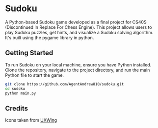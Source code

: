 # Sudoku

A Python-based Sudoku game developed as a final project for CS40S (Discontinued In Replace For Chess Engine). This project allows users to play Sudoku puzzles, get hints, and visualize a Sudoku solving algorithm. It's built using the pygame library in python.

## Getting Started

To run Sudoku on your local machine, ensure you have Python installed. Clone the repository, navigate to the project directory, and run the main Python file to start the game.

```bash
git clone https://github.com/AgentAndrew810/sudoku.git
cd sudoku
python main.py
```

## Credits
Icons taken from [UXWing](https://www.uxwing.com/)
